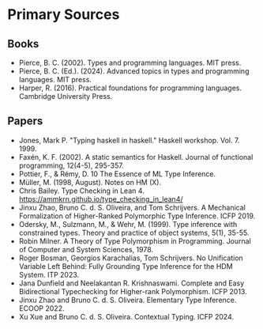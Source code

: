 # Primary Sources

## Books

* Pierce, B. C. (2002). Types and programming languages. MIT press.
* Pierce, B. C. (Ed.). (2024). Advanced topics in types and programming languages. MIT press.
* Harper, R. (2016). Practical foundations for programming languages. Cambridge University Press.

## Papers

* Jones, Mark P. "Typing haskell in haskell." Haskell workshop. Vol. 7. 1999.
* Faxén, K. F. (2002). A static semantics for Haskell. Journal of functional programming, 12(4-5), 295-357.
* Pottier, F., & Rémy, D. 10 The Essence of ML Type Inference.
* Müller, M. (1998, August). Notes on HM (X).
* Chris Bailey. Type Checking in Lean 4. https://ammkrn.github.io/type_checking_in_lean4/
* Jinxu Zhao, Bruno C. d. S. Oliveira, and Tom Schrijvers. A Mechanical Formalization of Higher-Ranked Polymorphic Type Inference. ICFP 2019.
* Odersky, M., Sulzmann, M., & Wehr, M. (1999). Type inference with constrained types. Theory and practice of object systems, 5(1), 35-55.
* Robin Milner. A Theory of Type Polymorphism in Programming. Journal of Computer and System Sciences, 1978.
* Roger Bosman, Georgios Karachalias, Tom Schrijvers. No Unification Variable Left Behind: Fully Grounding Type Inference for the HDM System. ITP 2023.
* Jana Dunfield and Neelakantan R. Krishnaswami. Complete and Easy Bidirectional Typechecking for Higher-rank Polymorphism. ICFP 2013.
* Jinxu Zhao and Bruno C. d. S. Oliveira. Elementary Type Inference. ECOOP 2022.
* Xu Xue and Bruno C. d. S. Oliveira. Contextual Typing. ICFP 2024.
